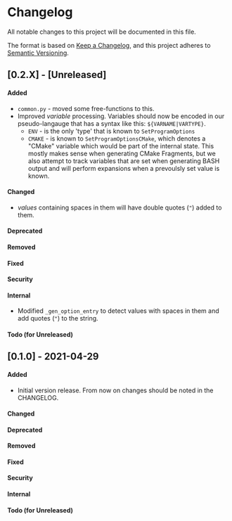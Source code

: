 Changelog
=========
All notable changes to this project will be documented in this file.

The format is based on [Keep a Changelog](https://keepachangelog.com/en/1.0.0/),
and this project adheres to [Semantic Versioning](https://semver.org/spec/v2.0.0.html).

<!--
## [X.Y.Z] - YYYY-MM-DD or [Unreleased]
#### Added
#### Changed
#### Deprecated
#### Removed
#### Fixed
#### Security
#### Internal
#### Todo (for Unreleased)
-->

## [0.2.X] - <!-- YYYY-MM-DD or --> [Unreleased]
#### Added
- `common.py` - moved some free-functions to this.
- Improved *variable* processing. Variables should now be encoded in our pseudo-langauge
  that has a syntax like this: `${VARNAME|VARTYPE}`.
  - `ENV` - is the only 'type' that is known to `SetProgramOptions`
  - `CMAKE` - is known to `SetProgramOptionsCMake`, which denotes a "CMake" variable
    which would be part of the internal state. This mostly makes sense when generating
    CMake Fragments, but we also attempt to track variables that are set when generating
    BASH output and will perform expansions when a prevoulsly set value is known.
#### Changed
- _values_ containing spaces in them will have double quotes (`"`) added to them.
#### Deprecated
#### Removed
#### Fixed
#### Security
#### Internal
- Modified `_gen_option_entry` to detect values with spaces in them and add quotes (`"`) to the string.
#### Todo (for Unreleased)



## [0.1.0] - 2021-04-29
#### Added
- Initial version release. From now on changes should be noted in the
  CHANGELOG.
#### Changed
#### Deprecated
#### Removed
#### Fixed
#### Security
#### Internal
#### Todo (for Unreleased)


